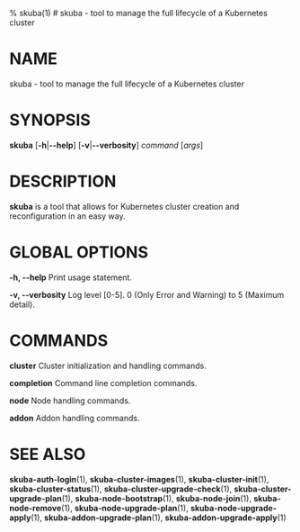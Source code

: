 % skuba(1) # skuba - tool to manage the full lifecycle of a Kubernetes cluster
# NAME
skuba - tool to manage the full lifecycle of a Kubernetes cluster

# SYNOPSIS
**skuba**
[**-h**|**--help**] [**-v**|**--verbosity**]
*command* [*args*]

# DESCRIPTION
**skuba** is a tool that allows for Kubernetes cluster creation and
reconfiguration in an easy way.

# GLOBAL OPTIONS

**-h, --help**
  Print usage statement.

**-v, --verbosity**
  Log level [0-5]. 0 (Only Error and Warning) to 5 (Maximum detail).

# COMMANDS

**cluster**
  Cluster initialization and handling commands.

**completion**
  Command line completion commands.

**node**
  Node handling commands.

**addon**
  Addon handling commands.

# SEE ALSO
**skuba-auth-login**(1),
**skuba-cluster-images**(1),
**skuba-cluster-init**(1),
**skuba-cluster-status**(1),
**skuba-cluster-upgrade-check**(1),
**skuba-cluster-upgrade-plan**(1),
**skuba-node-bootstrap**(1),
**skuba-node-join**(1),
**skuba-node-remove**(1),
**skuba-node-upgrade-plan**(1),
**skuba-node-upgrade-apply**(1),
**skuba-addon-upgrade-plan**(1),
**skuba-addon-upgrade-apply**(1)
